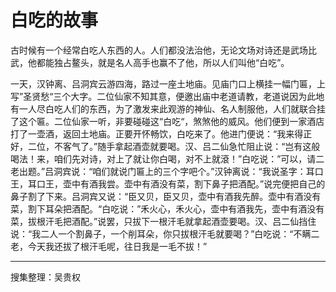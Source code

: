 # 白吃的故事

古时候有一个经常白吃人东西的人。人们都没法治他，无论文场对诗还是武场比武，他都能独占鳌头，就是名人高手也赢不了他，所以人们叫他“白吃”。

一天，汉钟离、吕洞宾云游四海，路过一座土地庙。见庙门口上横挂一幅门匾，上写”圣贤愁“三个大字。二位仙家不知其意，便邀出庙中老道请教，老道说因为此地有一人尽白吃人们的东西，为了激发来此观游的神仙、名人制服他，人们就联合挂了这个匾。二位仙家一听，非要碰碰这“白吃“，煞煞他的威风。他们便到一家酒店打了一壶酒，返回土地庙。正要开怀畅饮，白吃来了。他进门便说：“我来得正好，二位，不客气了。”随手拿起酒壶就要喝。汉、吕二仙急忙阻止说：“岂有这般喝法！来，咱们先对诗，对上了就让你白喝，对不上就滾！”白吃说：”可以，请二老出题。”吕洞宾说：“咱们就说门匾上的三个字吧个。”汉钟离说：“我说圣字：耳口王，耳口王，壶中有酒我尝。壶中有酒没有菜，割下鼻子把酒配。”说完便把自己的鼻子割了下来。吕洞宾又说：“臣又贝，臣又贝，壶中有酒我先醉。壶中有酒没有菜，割下耳朵把酒配。“白吃说：”禾火心，禾火心，壶中有酒我先，壶中有酒没有菜，拔根汗毛把酒配。”说罢，只拔下一根汗毛就拿起酒壶要喝。汉、吕二仙挡住说：“我二人一个割鼻子，一个削耳朵，你只拔根汗毛就要喝？”白吃说：“不瞒二老，今天我还拔了根汗毛呢，往日我是一毛不拔！”

---

搜集整理：吴贵权
